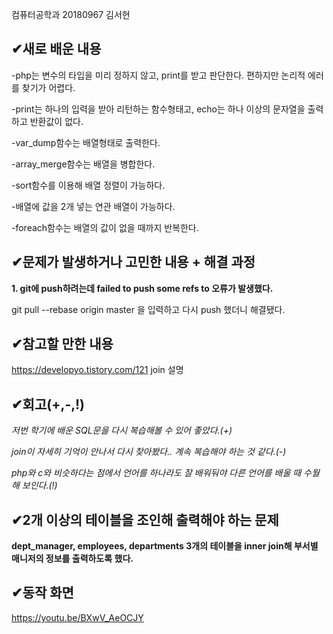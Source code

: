 컴퓨터공학과 20180967 김서현
##  &#10004;새로 배운 내용
-php는 변수의 타입을 미리 정하지 않고, print를 받고 판단한다. 편하지만 논리적 에러를 찾기가 어렵다.

-print는 하나의 입력을 받아 리턴하는 함수형태고, echo는 하나 이상의 문자열을 출력하고 반환값이 없다.

-var_dump함수는 배열형태로 출력한다.

-array_merge함수는 배열을 병합한다.

-sort함수를 이용해 배열 정렬이 가능하다.

-배열에 값을 2개 넣는 연관 배열이 가능하다.

-foreach함수는 배열의 값이 없을 때까지 반복한다.

##  &#10004;문제가 발생하거나 고민한 내용 + 해결 과정
**1. git에 push하려는데 failed to push some refs to 오류가 발생했다.**

git pull --rebase origin master 을 입력하고 다시 push 했더니 해결됐다.


##  &#10004;참고할 만한 내용

https://developyo.tistory.com/121 join 설명

##  &#10004;회고(+,-,!)
*저번 학기에 배운 SQL문을 다시 복습해볼 수 있어 좋았다.(+)*

*join이 자세히 기억이 안나서 다시 찾아봤다.. 계속 복습해야 하는 것 같다.(-)*

*php와 c와 비슷하다는 점에서 언어를 하나라도 잘 배워둬야 다른 언어를 배울 때 수월해 보인다.(!)*

##  &#10004;2개 이상의 테이블을 조인해 출력해야 하는 문제
**dept_manager, employees, departments 3개의 테이블을 inner join해 부서별 매니저의 정보를 출력하도록 했다.**

##  &#10004;동작 화면
https://youtu.be/BXwV_AeOCJY

